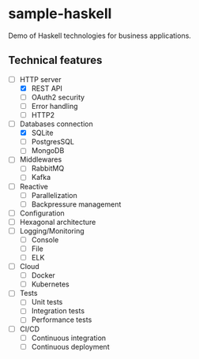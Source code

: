 # sample-haskell

Demo of Haskell technologies for business applications.

## Technical features
- [ ] HTTP server
    - [X] REST API
    - [ ] OAuth2 security
    - [ ] Error handling
    - [ ] HTTP2
- [ ] Databases connection
    - [X] SQLite
    - [ ] PostgresSQL
    - [ ] MongoDB
- [ ] Middlewares
    - [ ] RabbitMQ
    - [ ] Kafka
- [ ] Reactive
    - [ ] Parallelization
    - [ ] Backpressure management
- [ ] Configuration
- [ ] Hexagonal architecture
- [ ] Logging/Monitoring
    - [ ] Console
    - [ ] File
    - [ ] ELK
- [ ] Cloud
    - [ ] Docker
    - [ ] Kubernetes
- [ ] Tests
    - [ ] Unit tests
    - [ ] Integration tests
    - [ ] Performance tests
- [ ] CI/CD
    - [ ] Continuous integration
    - [ ] Continuous deployment
